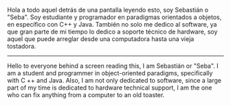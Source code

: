 Hola a todo aquel detrás de una pantalla leyendo esto, soy Sebastián o "Seba". 
Soy estudiante y programador en paradigmas orientados a objetos, en específico con C++ y Java. 
También no solo me dedico al software, ya que gran parte de mi tiempo lo dedico a soporte técnico de hardware, 
soy aquel que puede arreglar desde una computadora hasta una vieja tostadora.

---------------------------------------------------------------------------------------------------------------------

Hello to everyone behind a screen reading this, I am Sebastián or "Seba". 
I am a student and programmer in object-oriented paradigms, specifically with C ++ and Java. 
Also, I am not only dedicated to software, since a large part of my time is dedicated to hardware technical support, 
I am the one who can fix anything from a computer to an old toaster.

